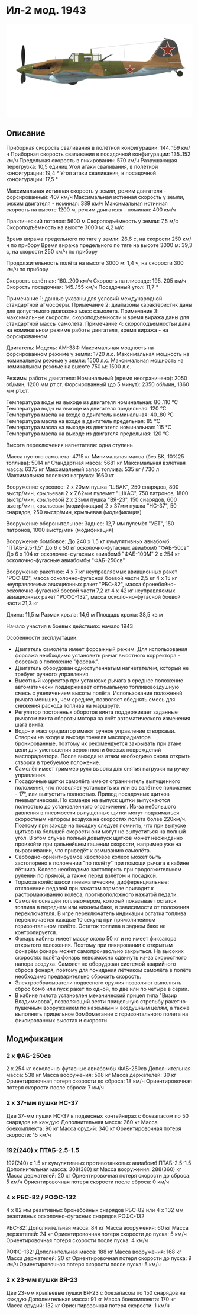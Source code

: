 ﻿# Ил-2 мод. 1943

![il2m43](../images/il2m43.png)

## Описание

Приборная скорость сваливания в полётной конфигурации: 144..159 км/ч
Приборная скорость сваливания в посадочной конфигурации: 135..152 км/ч
Предельная скорость в пикировании: 570 км/ч
Разрушающая перегрузка: 10,5 единиц
Угол атаки сваливания, в полётной конфигурации: 19,4 °
Угол атаки сваливания, в посадочной конфигурации: 17,5 °

Максимальная истинная скорость у земли, режим двигателя - форсированный: 407 км/ч
Максимальная истинная скорость у земли, режим двигателя - номинал: 389 км/ч
Максимальная истинная скорость на высоте 1200 м, режим двигателя - номинал: 400 км/ч

Практический потолок: 5600 м
Скороподъёмность у земли: 7,5 м/с
Скороподъёмность на высоте 3000 м: 4,2 м/с

Время виража предельного по тяге у земли: 26,6 с, на скорости 250 км/ч по прибору
Время виража предельного по тяге на высоте 3000 м: 39,3 с, на скорости 250 км/ч по прибору

Продолжительность полёта на высоте 3000 м: 1,4 ч, на скорости 300 км/ч по прибору

Скорость взлётная: 160..200 км/ч
Скорость на глиссаде: 195..205 км/ч
Скорость посадочная: 145..155 км/ч
Посадочный угол: 11,7 °

Примечание 1: данные указаны для условий международной стандартной атмосферы.
Примечание 2: диапазоны характеристик даны для допустимого диапазона масс самолета.
Примечание 3: максимальные скорости, скороподъемности и время виража даны для стандартной массы самолета.
Примечание 4: скороподъемностьи дана на номинальном режиме работы двигателя, время виража - на форсированном.

Двигатель:
Модель: АМ-38Ф
Максимальная мощность на форсированном режиме у земли: 1720 л.с.
Максимальная мощность на номинальном режиме у земли: 1500 л.с.
Максимальная мощность на номинальном режиме на высоте 750 м: 1500 л.с.

Режимы работы двигателя:
Номинальный (время неограничено): 2050 об/мин, 1200 мм рт.ст.
Форсированный (до 5 минут): 2350 об/мин, 1360 мм рт.ст.

Температура воды на выходе из двигателя номинальная: 80..110 °С
Температура воды на выходе из двигателя предельная: 120 °С
Температура масла на входе в двигатель номинальная: 40..80 °С
Температура масла на входе в двигатель предельная: 85 °С
Температура масла на выходе из двигателя номинальная: 115 °С
Температура масла на выходе из двигателя предельная: 120 °С

Высота переключения нагнетателя: одна ступень 

Масса пустого самолета: 4715 кг
Минимальная масса (без БК, 10%25 топлива): 5014 кг
Стандартная масса: 5681 кг
Максимальная взлётная масса: 6375 кг
Максимальный запас топлива: 535 кг / 730 л
Максимальная полезная нагрузка: 1660 кг

Вооружение курсовое:
2 x 20мм пушка "ШВАК", 250 снарядов, 800 выстр/мин, крыльевая
2 x 7,62мм пулемет "ШКАС", 750 патронов, 1800 выстр/мин, крыльевой
2 x 23мм пушка "ВЯ-23", 150 снарядов, 600 выстр/мин, крыльевая (модификация)
2 x 37мм пушка "НС-37", 50 снарядов, 250 выстр/мин, крыльевая (модификация)

Вооружение оборонительное:
Заднее: 12,7 мм пулемёт "УБТ", 150 патронов, 1000 выстр/мин (модификация)

Вооружение бомбовое:
До 240 x 1,5 кг кумулятивных авиабомб "ПТАБ-2,5-1,5"
До 6 x 50 кг осколочно-фугасных авиабомб "ФАБ-50св"
До 6 x 104 кг осколочно-фугасных авиабомб "ФАБ-100М"
2 x 254 кг осколочно-фугасные авиабомбы "ФАБ-250св"

Вооружение ракетное:
4 x 7 кг неуправляемых авиационных ракет "РОС-82", масса осколочно-фугасной боевой части 2,5 кг
4 x 15 кг неуправляемых авиационных ракет "РБС-82", масса бронебойно-осколочно-фугасной боевой части 7,2 кг
4 x 42 кг неуправляемых авиационных ракет "РОФС-132", масса осколочно-фугасной боевой части 21,3 кг

Длина: 11,5 м
Размах крыла: 14,6 м
Площадь крыла: 38,5 кв.м

Начало участия в боевых действиях: начало 1943

Особенности эксплуатации:
- Двигатель самолёта имеет форсажный режим. Для использования форсажа необходимо установить рычаг высотного корректора - форсажа в положение "форсаж".
- Двигатель оборудован одноступенчатым нагнетателем, который не требует ручного управления.
- Высотный корректор при установке рычага в среднее положение автоматически поддерживает оптимальную топливовоздушную смесь с увеличением высоты полёта. Использование положений рычага меньших, чем среднее, позволяет обеднять смесь для снижения расхода топлива на маршруте.
- Регулятор постоянных оборотов винта поддерживает заданные рычагом винта обороты мотора за счёт автоматического изменения шага винта.
- Водо- и маслорадиатор имеют ручное управление створками. Створки на входе и выходе тоннеля маслорадиатора бронированные, поэтому их рекомендуется закрывать при атаке цели для уменьшения вероятности боевых повреждений маслорадиатора. После выхода из атаки необходимо снова открыть створки в требуемое положение.
- Самолёт имеет триммер руля высоты для снятия нагрузки на ручку управления.
- Посадочные щитки самолёта имеют ограничитель выпущенного положения, что позволяет установить их или во взлётное положение - 17°, или выпустить полностью. Привод посадочных щитков пневматический. По команде на выпуск щитки выпускаются полностью до установленного ограничения. Из-за небольшого давления в пневмосети выпущенные щитки могут поджиматься скоростным напором воздуха на скоростях полёта более 220км/ч. Поэтому при заходе на посадку следует помнить, что при выпуске щитков на большей скорости они могут не выпуститься на полный угол. В этом случае полный довыпуск щитков может неожиданно произойти при дальнейшем гашении скорости, например уже на выравнивании, что приведёт к взмыванию самолёта.
- Свободно-ориентируемое хвостовое колесо может быть застопорено в положении "по полёту" при помощи рычага в кабине лётчика. Колесо необходимо застопорить при продолжительном рулении по прямой, а также перед взлётом и посадкой.
- Тормоза колёс шасси пневматические, дифференциальные: отклонение педалей при зажатом тормозе приводит к растормаживанию колеса, противоположного нажатой педали.
- Самолёт оснащён топливомером, который показывает остаток топлива в переднем или нижнем баке, в зависимости от положения переключателя. В игре переключатель индикации остатка топлива переключается каждые 10 секунд при прямолинейном горизонтальном полёте. Остаток топлива в заднем баке не контролируется.
- Фонарь кабины имеет массу около 50 кг и не имеет фиксатора открытого положения. Поэтому при пикировании с открытым фонарём фонарь может самопроизвольно закрыться. На высоких скоростях полёта фонарь невозможно сдвинуть из-за скоростного напора воздуха. Самолет не оборудован системой аварийного сброса фонаря, поэтому для покидания лётчиком самолёта в полёте необходимо предварительно сбросить скорость.
- Электросбрасыватели подвесного оружия позволяют выполнять сброс бомб или пуск ракет по одной, по две или по четыре в серии.
- В кабине пилота установлен механический прицел типа "Визир Владимирова", позволяющий вести прицельную стрельбу ракетно-пушечным вооружением по наземным и воздушным целям, а также выполнять прицельное бомбометание с горизонтального полета на фиксированных высотах и скорости.

## Модификации


### 2 x ФАБ-250св

2 x 254 кг осколочно-фугасные авиабомбы ФАБ-250св
Дополнительная масса: 538 кг
Масса вооружения: 508 кг
Масса держателей: 30 кг
Ориентировочная потеря скорости до сброса: 18 км/ч
Ориентировочная потеря скорости после сброса: 7 км/ч﻿

### 2 x 37-мм пушки НС-37

Две 37-мм пушки НС-37 в подвесных контейнерах с боезапасом по 50 снарядов на каждую
Дополнительная масса: 260 кг
Масса боекомплекта: 90 кг
Масса орудий: 340 кг
Ориентировочная потеря скорости: 15 км/ч

### 192(240) x ПТАБ-2.5-1.5

192(240) x 1.5 кг кумулятивных противотанковых авиабомб ПТАБ-2.5-1.5
Дополнительная масса: 308(380) кг
Масса вооружения: 288(360) кг
Масса держателей: 20 кг
Ориентировочная потеря скорости до сброса: 5 км/ч
Ориентировочная потеря скорости после сброса: 0 км/ч﻿

### 4 x РБС-82 / РОФС-132

4 x 82 мм реактивных бронебойных снарядов РБС-82 или 4 x 132 мм реактивных осколочно-фугасных снарядов РОФС-132

РБС-82:
Дополнительная масса: 84 кг
Масса вооружения: 60 кг
Масса держателей: 24 кг
Ориентировочная потеря скорости до пуска: 5 км/ч
Ориентировочная потеря скорости после пуска: 4 км/ч

РОФС-132:
Дополнительная масса: 188 кг
Масса вооружения: 168 кг
Масса держателей: 20 кг
Ориентировочная потеря скорости до пуска: 9 км/ч
Ориентировочная потеря скорости после пуска: 5 км/ч

### 2 x 23-мм пушки ВЯ-23

Две 23-мм крыльевые пушки ВЯ-23 с боезапасом по 150 снарядов на каждую
Дополнительная масса: 91 кг
Масса боекомплекта: 170 кг
Масса орудий: 132 кг
Ориентировочная потеря скорости: 1 км/ч